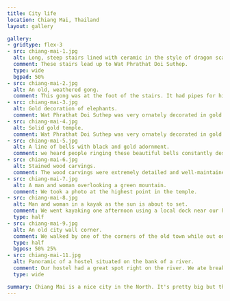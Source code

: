 ```yaml
---
title: City life
location: Chiang Mai, Thailand
layout: gallery

gallery:
- gridtype: flex-3
- src: chiang-mai-1.jpg
  alt: Long, steep stairs lined with ceramic in the style of dragon scales.
  comment: These stairs lead up to Wat Phrathat Doi Suthep.
  type: wide
  bgpad: 50%
- src: chiang-mai-2.jpg
  alt: An old, weathered gong.
  comment: This gong was at the foot of the stairs. It had pipes for hitting it but after a few solid swings of my palm I heard a satisfying, rich tone.
- src: chiang-mai-3.jpg
  alt: Gold decoration of elephants.
  comment: Wat Phrathat Doi Suthep was very ornately decorated in gold.
- src: chiang-mai-4.jpg
  alt: Solid gold temple.
  comment: Wat Phrathat Doi Suthep was very ornately decorated in gold.
- src: chiang-mai-5.jpg
  alt: A line of bells with black and gold adornment.
  comment: we heard people ringing these beautiful bells constantly despite the sign asking them not to.
- src: chiang-mai-6.jpg
  alt: Stained wood carvings.
  comment: The wood carvings were extremely detailed and well-maintained with thick varnish.
- src: chiang-mai-7.jpg
  alt: A man and woman overlooking a green mountain.
  comment: We took a photo at the highest point in the temple.
- src: chiang-mai-8.jpg
  alt: Man and woman in a kayak as the sun is about to set.
  comment: We went kayaking one afternoon using a local dock near our hostel. It was much better than booking a tour!
  type: half
- src: chiang-mai-9.jpg
  alt: An old city wall corner.
  comment: We walked by one of the corners of the old town while out one night.
  type: half
  bgpos: 50% 25%
- src: chiang-mai-11.jpg
  alt: Panoramic of a hostel situated on the bank of a river.
  comment: Our hostel had a great spot right on the river. We ate breakfast and dinner here often.
  type: wide

summary: Chiang Mai is a nice city in the North. It's pretty big but thankfully not nearly on the scale of Bangkok. We had fun checking it out for a few days.
---
```

